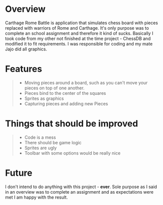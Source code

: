 Overview
=======
Carthage Rome Battle is application that simulates chess board with pieces replaced with warriors of Rome and Carthage.
It's only purpose was to complete an school assignment and therefore it kind of sucks.
Basically I took code from my other not finished at the time project - ChessDB and modified it to fit requirements.
I was responsible for coding and my mate Jajo did all graphics.

Features
=======
> - Moving pieces around a board, such as you can't move your pieces on top of one another. 
> - Pieces bind to the center of the squares
> - Sprites as graphics
> - Capturing pieces and adding new Pieces
> 
Things that should be improved
=======
> - Code is a mess
> - There should be game logic
> - Sprites are ugly
> - Toolbar with some options would be really nice

Future
=======
I don't intend to do anything with this project - **ever**.
Sole purpose as I said in an overview was to complete an assignment and as expectations were met I am happy with the result.
